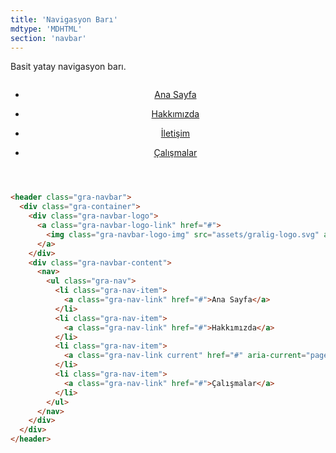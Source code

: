 ```yaml
---
title: 'Navigasyon Barı'
mdtype: 'MDHTML'
section: 'navbar'
---
```


Basit yatay navigasyon barı.

<div class="gra-doc-s-wrapper">

  <header class="gra-navbar">
<div class="gra-container">
<div class="gra-navbar-logo">

[<img class="gra-navbar-logo-img" src="https://res.cloudinary.com/erenesto/image/upload/v1587055102/wdrsnzjfdlxvv2vvfspx.svg" alt="" />](/docs/navbar/# 'NavbarLogoLink')

</div>
<div class="gra-navbar-content">
<nav>
<ul class="gra-nav">
<li class="gra-nav-item">

[Ana Sayfa](/docs/nav/# 'NavLink')

</li>
<li class="gra-nav-item">

[Hakkımızda](/docs/nav/# 'NavLink')

</li>
<li class="gra-nav-item">

[İletişim](/docs/nav/# 'NavLinkCurrent')

</li>
<li class="gra-nav-item">

[Çalışmalar](/docs/nav/# 'NavLink')

</li>
</ul>
</nav>
      </div>
    </div>
  </header>

</div>

```html
<header class="gra-navbar">
  <div class="gra-container">
    <div class="gra-navbar-logo">
      <a class="gra-navbar-logo-link" href="#">
        <img class="gra-navbar-logo-img" src="assets/gralig-logo.svg" alt="" />
      </a>
    </div>
    <div class="gra-navbar-content">
      <nav>
        <ul class="gra-nav">
          <li class="gra-nav-item">
            <a class="gra-nav-link" href="#">Ana Sayfa</a>
          </li>
          <li class="gra-nav-item">
            <a class="gra-nav-link" href="#">Hakkımızda</a>
          </li>
          <li class="gra-nav-item">
            <a class="gra-nav-link current" href="#" aria-current="page">İletişim</a>
          </li>
          <li class="gra-nav-item">
            <a class="gra-nav-link" href="#">Çalışmalar</a>
          </li>
        </ul>
      </nav>
    </div>
  </div>
</header>
```